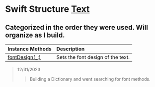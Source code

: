 # Swift Structure [Text](https://developer.apple.com/documentation/swiftui/text)

## Categorized in the order they were used. Will organize as I build.

| Instance Methods | Description |
| :--------------- | :---------- |
| [fontDesign(_:)](https://developer.apple.com/documentation/swiftui/text/fontdesign(_:)) | Sets the font design of the text. |

> 12/31/2023
>> Building a Dictionary and went searching for font methods.
